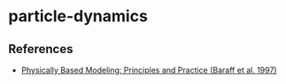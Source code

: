 # particle-dynamics
## References
- [Physically Based Modeling: Principles and Practice (Baraff et al. 1997)](https://www.cs.cmu.edu/~baraff/sigcourse/)
